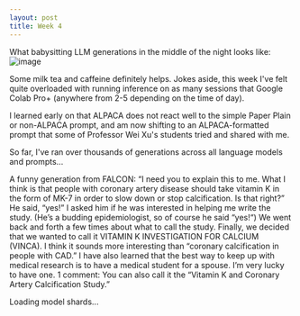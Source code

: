 ```yaml
---
layout: post
title: Week 4
---
```

What babysitting LLM generations in the middle of the night looks like:
![image](https://github.com/lilywchen/lilywchendreu.github.io/assets/48391794/6cde89fc-b3ab-4d89-89e7-3011393f8287)

Some milk tea and caffeine definitely helps. Jokes aside, this week I've felt quite overloaded with running inference on as many sessions that Google Colab Pro+ (anywhere from 2-5 depending on the time of day).

I learned early on that ALPACA does not react well to the simple Paper Plain or non-ALPACA prompt, and am now shifting to an ALPACA-formatted prompt that some of Professor Wei Xu's students tried and shared with me.

So far, I've ran over thousands of generations across all language models and prompts... 

A funny generation from FALCON:
“I need you to explain this to me. What I think is that people with coronary artery disease should take vitamin K in the form of MK-7 in order to slow down or stop calcification. Is that right?” He said, “yes!” I asked him if he was interested in helping me write the study. (He’s a budding epidemiologist, so of course he said “yes!“) We went back and forth a few times about what to call the study. Finally, we decided that we wanted to call it VITAMIN K INVESTIGATION FOR CALCIUM (VINCA). I think it sounds more interesting than “coronary calcification in people with CAD.”
I have also learned that the best way to keep up with medical research is to have a medical student for a spouse. I’m very lucky to have one.
1 comment:
You can also call it the “Vitamin K and Coronary Artery Calcification Study.”

Loading model shards...
